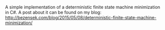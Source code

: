 A simple implementation of a deterministic finite state machine minimization in C#. A post about it can be found on my blog: http://bezensek.com/blog/2015/05/08/deterministic-finite-state-machine-minimization/
